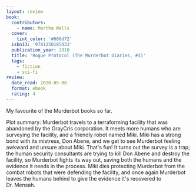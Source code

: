 ```yaml
---
layout: review
book:
  contributors:
    - name: Martha Wells
  cover:
    tint_color: '#686d72'
  isbn13: '9781250185433'
  publication_year: 2018
  title: 'Rogue Protocol (The Murderbot Diaries, #3)'
  tags:
    - fiction
    - sci-fi
review:
  date_read: 2020-05-08
  format: ebook
  rating: 4
---
```


My favourite of the Murderbot books so far.

Plot summary: Murderbot travels to a terraforming facility that was abandoned by the GrayCris corporation.
It meets more humans who are surveying the facility, and a friendly robot named Miki.
Miki has a strong bond with its mistress, Don Abene, and we get to see Murderbot feeling awkward and unsure about Miki. That's fun!
It turns out the survey is a trap; the human security consultants are trying to kill Don Abene and destroy the facility, so Murderbot fights its way out, saving both the humans and the evidence it needs in the process.
Miki dies protecting Murderbot from the combat robots that were defending the facility, and once again Murderbot leaves the humans behind to give the evidence it's recovered to Dr.&nbsp;Mensah.
